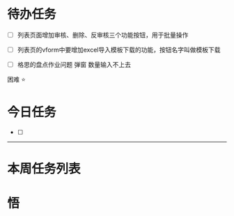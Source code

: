 # 待办任务
- [ ] 列表页面增加审核、删除、反审核三个功能按钮，用于批量操作
- [ ] 列表页的vform中要增加excel导入模板下载的功能，按钮名字叫做模板下载
- [ ] 格思的盘点作业问题 弹窗 数量输入不上去


困难
⭐

# 今日任务
- [ ] 




------
# 本周任务列表



# 悟